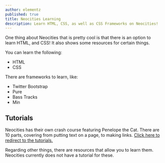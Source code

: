 ```yaml
---
author: elementz
published: true
title: Neocities Learning
description: Learn HTML, CSS, as well as CSS Frameworks on Neocities!
---
```


One thing about Neocities that is pretty cool is that there is an option to learn HTML, and CSS! It also shows some resources for certain things.

You can learn the following:

  - HTML
  - CSS
 
There are frameworks to learn, like:

  - Twitter Bootstrap
  - Pure
  - Bass Tracks
  - Min
  
## Tutorials
Neocities has their own crash course featuring Penelope the Cat. There are 10 parts, covering from putting text on a page, to making links. [Click here to redirect to the tutorials.](https://neocities.org/tutorial/html/1)

Regarding other things, there are resources that allow you to learn them. Neocities currently does not have a tutorial for these.
